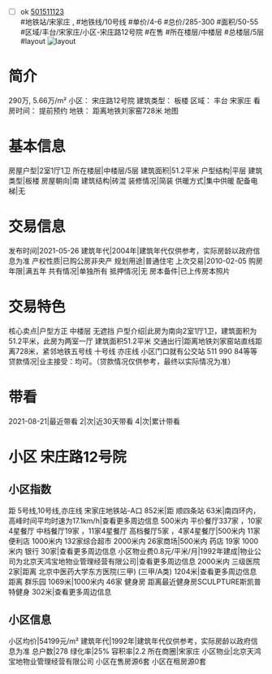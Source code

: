 - [ ] ok [501511123](https://bj.5i5j.com/ershoufang/501511123.html)  
 #地铁站/宋家庄 ,  #地铁线/10号线
#单价/4-6 #总价/285-300 #面积/50-55   #区域/丰台/宋家庄/小区-宋庄路12号院 #在售 #所在楼层/中楼层 #总楼层/5层 #layout 
![layout](http://image2a.5i5j.com/bdir/layout/239743ae45af47418287332e39f81de5.jpg_P5.jpg) 
# 简介 
 290万,  5.66万/m² 
小区： 宋庄路12号院
建筑类型： 板楼
区域： 丰台 宋家庄
看房时间： 提前预约
地铁： 距离地铁刘家窑728米 地图
# 基本信息 
 房屋户型|2室1厅1卫
所在楼层|中楼层/5层
建筑面积|51.2平米
户型结构|平层
建筑类型|板楼
房屋朝向|南
建筑结构|砖混
装修情况|简装
供暖方式|集中供暖
配备电梯|无
# 交易信息 
 发布时间|2021-05-26
建筑年代|2004年|建筑年代仅供参考，实际房龄以政府信息为准
产权性质|已购公房非央产
规划用途|普通住宅
上次交易|2010-02-05
购房年限|满五年
共有情况|单独所有
抵押情况|无
房本备件|已上传房本照片
# 交易特色 
 核心卖点|户型方正 中楼层  无遮挡
户型介绍|此房为南向2室1厅1卫，建筑面积为51.2平米，此房为两室一厅 建筑面积51.2平米
交通出行|距离地铁刘家窑站直线距离728米，紧邻地铁五号线 十号线 亦庄线 小区门口就有公交站 511  990 84等等
贷款情况|业主接受：均可。（贷款情况仅供参考，最终以实际情况为准）
# 带看 
 2021-08-21|最近带看	 2|次|近30天带看	 4|次|累计带看
# 小区 宋庄路12号院
## 小区指数 
 距 5号线,10号线,亦庄线 宋家庄地铁站-A口 852米|距 顺四条站 63米|南四环内， 高峰时间平均时速为17.1km/h|查看更多周边信息
500米内 平价餐厅337家 ，10家4星餐厅
中档餐厅19家 ，11家4星餐厅
高档餐厅5家 ，4家4星餐厅|500米内 11家便利店
1000米内 132家综合超市
2000米内 26家商场|500米内 药店 19家
1000米内 银行 30家|查看更多周边信息
小区物业费0.8元/平米/月|1992年建成|物业公司为北京天鸿宝地物业管理经营有限公司|查看更多周边信息
2000米内 三级医院 2家|距离 北京中医药大学东方医院(三甲) (三甲/A类) 1204米|查看更多周边信息
距离 群乐园 1069米|1000米内 46家 健身房
距离最近健身房SCULPTURE斯凯普特健身 302米|查看更多周边信息
## 小区信息 
 小区均价|54199元/m²
建筑年代|1992年|建筑年代仅供参考，实际房龄以政府信息为准
总户数|278
绿化率|25%
容积率|2.2
所在商圈|宋家庄
小区物业|北京天鸿宝地物业管理经营有限公司
小区在售房源6套
小区在租房源0套
